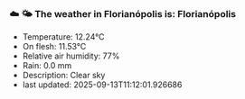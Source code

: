 ### ☁️ 🌤️  The weather in Florianópolis is: Florianópolis

- Temperature: 12.24°C
- On flesh: 11.53°C
- Relative air humidity: 77%
- Rain: 0.0 mm
- Description: Clear sky
- last updated: 2025-09-13T11:12:01.926686
